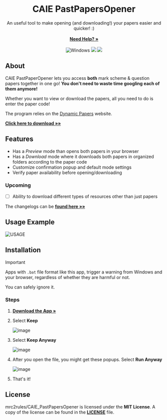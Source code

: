 <br/>
<p align="center">
  <h1 align="center">CAIE PastPapersOpener </h1>
  <p align="center">
    An useful tool to make opening (and downloading!) your papers easier and quicker! :)
    <br/>
    <br/>
    <a href="https://github.com/mrc2rules/CAIE_PastPapersOpener/wiki"><strong>Need Help? »</strong></a>
    <br/>
    <br/> 
    <img src="https://img.shields.io/badge/Windows-0078D6?style=for-the-badge&logo=windows&logoColor=white" alt="Windows" >
    <img src="https://img.shields.io/github/downloads/mrc2rules/CAIE_PastPapersOpener/total?style=for-the-badge&color=F62451" >
    <img src="https://img.shields.io/discord/1193530843151470592?style=for-the-badge&logo=discord&logoColor=7289da&label=Join%20Discord&color=7289da" >


  </p>
</p>

## About
CAIE PastPaperOpener lets you access **both** mark scheme & question papers together in one go! **You don't need to waste time googling each of them anymore!**

Whether you want to view or download the papers, all you need to do is enter the paper code!

The program relies on the [Dynamic Papers](https://dynamicpapers.com/) website.

[**Click here to download »»**](https://github.com/mrc2rules/CAIE_PastPapersOpener/releases/latest)

## Features
- Has a _Preview_ mode than opens both papers in your browser
- Has a _Download_ mode where it downloads both papers in organized folders according to the paper code
- Customize confirmation popup and default mode settings
- Verify paper availability before opening/downloading

### Upcoming
- [ ] Ability to download different types of resources other than just papers

The changelogs can be [**found here »»**](https://github.com/mrc2rules/CAIE_PastPapersOpener/blob/main/CHANGELOG.md)

## Usage Example
![USAGE](https://github.com/mrc2rules/CAIE_PastPapersOpener/assets/58372697/ecb881fd-2b5b-47f3-bb28-e64cf1d75e2a)

## Installation
> [!IMPORTANT]
> Apps with `.bat` file format like this app, trigger a warning from Windows and your browser, regardless of whether they are harmful or not.
> 
> You can safely ignore it.
### Steps
1. **<a href="https://github.com/mrc2rules/IGCSE_PastPapers_Opener/releases/"><strong>Download the App »</strong></a>**
2. Select **Keep**

    ![image](https://github.com/mrc2rules/CAIE_PastPapersOpener/assets/58372697/ddbb1ba6-d5b3-4b7d-a05b-14655fd3bb63)
4. Select **Keep Anyway**
 
   ![image](https://github.com/mrc2rules/CAIE_PastPapersOpener/assets/58372697/2e980d0b-4407-4cb7-acda-f1026e83910e)
5. After you open the file, you might get these popups. Select **Run Anyway**

   ![image](https://github.com/mrc2rules/CAIE_PastPapersOpener/assets/58372697/424a2c17-8c0d-46c0-bbcb-c701da5e9eea)
6. That's it!

## License
mrc2rules/CAIE_PastPapersOpener is licensed under the **MIT License**. A copy of the license can be found in the [**LICENSE**](https://github.com/mrc2rules/CAIE_PastPapersOpener/blob/main/LICENSE) file.

